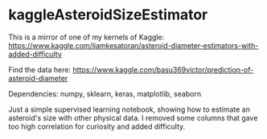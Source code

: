 # kaggleAsteroidSizeEstimator


This is a mirror of one of my kernels of Kaggle: 
https://www.kaggle.com/liamkesatoran/asteroid-diameter-estimators-with-added-difficulty

Find the data here: 
https://www.kaggle.com/basu369victor/prediction-of-asteroid-diameter

Dependencies:
numpy, sklearn, keras, matplotlib, seaborn

Just a simple supervised learning notebook, showing how to estimate an asteroid's size with other physical data. 
I removed some columns that gave too high correlation for curiosity and added difficulty.


